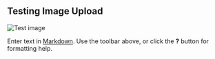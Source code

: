 ## Testing Image Upload

![Test image](//ross-test-image.jpg)

Enter text in [Markdown](http://daringfireball.net/projects/markdown/). Use the toolbar above, or click the **?** button for formatting help.
